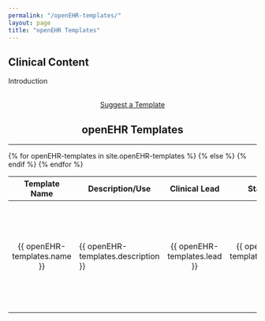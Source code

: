 ```yaml
---
permalink: "/openEHR-templates/"
layout: page
title: "openEHR Templates"
---
```


<section class="bg-primary text-white" id="about">
      <div class="container text-center">
        <h2 class="mb-4">Clinical Content</h2>
        <p align="left">Introduction</p><br>
		<center><a class="btn btn-light btn-xl" href="mailto:info@apperta.org">Suggest a Template</a></center>
</div>
</section>

<section id="openEHR-templatess">
      <div class="container">
        <div class="row">
          <div class="col-lg-12">
            <center><h2 class="section-heading">openEHR Templates</h2>
            <hr class="my-4"></center>
  	<div style="overflow-x:auto;">	
         <table id="project" class="table table-striped table-bordered display responsive no-wrap" style="width:100%">
        <thead>
            <tr>
                <th>Template Name</th>
                <th>Description/Use</th>
                <th>Clinical Lead</th>
				<th>Status</th>
                <th>CKM Link</th>
                <th><i class="fab fa-github"></i> Git Location</th>
                <th>Key Words</th>
            </tr>
        </thead>
        <tbody>
        {% for openEHR-templates in site.openEHR-templates %}
            <tr>
                <td style="text-align:center; vertical-align:middle">{{ openEHR-templates.name }}</td>
                <td><p>{{ openEHR-templates.description }}</p></td>
                <td style="text-align:center; vertical-align:middle">{{ openEHR-templates.lead }}</td>    
            <td style="text-align:center; vertical-align:middle">{{ openEHR-templates.status }}</td>  
                <td style="text-align:center; vertical-align:middle">
                {% if openEHR-templates.ckm == null %}
                {% else %}
                {% if openEHR-templates.ckm contains 'http' %}  
                <a href="{{ openEHR-templates.ckm }}" target="_blank"><i class="fas fa-globe fa-2x"></i></a>
                {% else %} 
                <a href="{{ openEHR-templates.ckm }}"><i class="fas fa-globe fa-2x"></i></a>
                {% endif %}
                {% endif %}
                </td>
                <td style="text-align:center; vertical-align:middle">
                {% if openEHR-templates.git == null %}
                </td>
                {% else %}
                <a href="{{ openEHR-templates.git }}" target="_blank"><i class="fab fa-github fa-2x"></i></a>
                {% endif %}
                </td>
                <td>{{ openEHR-templates.keywords }}</td>
            </tr>
        {% endfor %}
    </tbody>
</table>
</div>        
      </div>
	  </div>
	  </div>
    </section>
